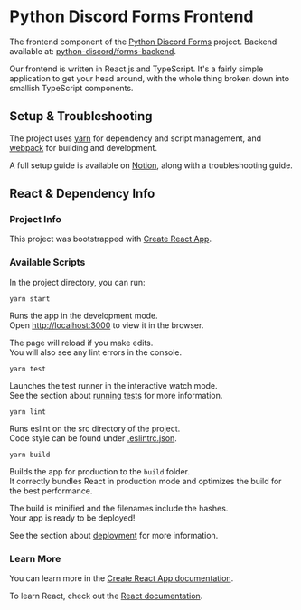 # Python Discord Forms Frontend
The frontend component of the [Python Discord Forms](https://github.com/python-discord/forms-backend/) project.
Backend available at: [python-discord/forms-backend](https://github.com/python-discord/forms-backend/).

Our frontend is written in React.js and TypeScript.
It's a fairly simple application to get your head around,
with the whole thing broken down into smallish TypeScript components.

## Setup & Troubleshooting
The project uses [yarn](https://yarnpkg.com/) for dependency and script management,
and [webpack](https://webpack.js.org/) for building and development.

A full setup guide is available on [Notion](https://www.notion.so/pythondiscord/Forms-6312360495ff45f487da5b1924184a2d),
along with a troubleshooting guide.<br/>

## React & Dependency Info
### Project Info
This project was bootstrapped with [Create React App](https://github.com/facebook/create-react-app).

### Available Scripts
In the project directory, you can run:

`yarn start`

Runs the app in the development mode.<br/>
Open [http://localhost:3000](http://localhost:3000) to view it in the browser.

The page will reload if you make edits.<br/>
You will also see any lint errors in the console.

`yarn test`

Launches the test runner in the interactive watch mode.<br/>
See the section about [running tests](https://facebook.github.io/create-react-app/docs/running-tests) for more information.

`yarn lint`

Runs eslint on the src directory of the project.<br/>
Code style can be found under [.eslintrc.json](.eslintrc.json).

`yarn build`

Builds the app for production to the `build` folder.<br/>
It correctly bundles React in production mode and optimizes the build for the best performance.

The build is minified and the filenames include the hashes.<br/>
Your app is ready to be deployed!

See the section about [deployment](https://facebook.github.io/create-react-app/docs/deployment) for more information.

### Learn More

You can learn more in the [Create React App documentation](https://facebook.github.io/create-react-app/docs/getting-started).

To learn React, check out the [React documentation](https://reactjs.org/).
